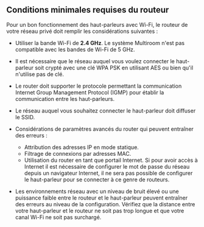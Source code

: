 ## Conditions minimales requises du routeur

Pour un bon fonctionnement des haut-parleurs avec Wi-Fi, le routeur de votre réseau privé doit remplir les considérations suivantes :

- Utiliser la bande Wi-Fi de <b>2.4 GHz</b>. Le système Multiroom n'est pas compatible avec les bandes de Wi-Fi de 5 GHz. 

- Il est nécessaire que le réseau auquel vous voulez connecter le haut-parleur soit crypté avec une clé WPA PSK en utilisant AES ou bien qu'il n'utilise pas de clé. 

- Le router doit supporter le protocole permettant la communication Internet Group Management Protocol (IGMP) pour établir la communication entre les haut-parleurs. 

- Le réseau auquel vous souhaitez connecter le haut-parleur doit diffuser le SSID. 

- Considérations de paramètres avancés du router qui peuvent entraîner des erreurs :
  - Attribution des adresses IP en mode statique. 
  -	Filtrage de connexions par adresses MAC. 
  - Utilisation du router en tant que portail Internet.  Si pour avoir accès à Internet il est nécessaire de configurer le mot de passe du réseau depuis un navigateur Internet, il ne sera pas possible de configurer le haut-parleur pour se connecter à ce genre de routeurs.   <br>

- Les environnements réseau avec un niveau de bruit élevé ou une puissance faible entre le routeur et le haut-parleur peuvent entraîner des erreurs au niveau de la configuration.  Vérifiez que la distance entre votre haut-parleur et le routeur ne soit pas trop longue et que votre canal Wi-Fi ne soit pas surchargé. 

